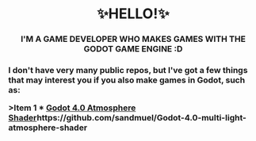<h1 align="center">✨HELLO!✨</h1>
<h3 align="center">I'M A GAME DEVELOPER WHO MAKES GAMES WITH THE GODOT GAME ENGINE :D<h3>
<p>I don't have very many public repos, but I've got a few things that may interest you if you also make games in Godot, such as:</p>
>Item 1
  * <a href="">Godot 4.0 Atmosphere Shader</a>https://github.com/sandmuel/Godot-4.0-multi-light-atmosphere-shader
